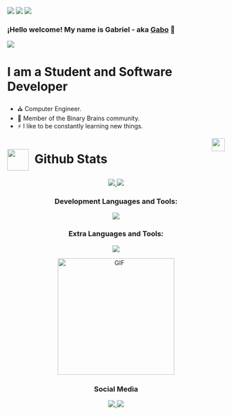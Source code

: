 <img src="https://user-images.githubusercontent.com/73097560/115834477-dbab4500-a447-11eb-908a-139a6edaec5c.gif">
<img src="https://media.discordapp.net/attachments/749027520187334667/1166545036356374578/DALLE_2023-10-24_19.11.26_-_Wide_banner_suitable_for_a_GitHub_README._The_background_features_a_gradient_of_blues_transitioning_from_a_dark_navy_blue_on_the_left_to_a_light_azur.png?ex=654ae0ba&is=65386bba&hm=8ed89ccc9f808b06c765f3b952fd87b2edc76b5a5b2d80abdcfb3e7bffa073ba&=&width=1025&height=303">
<img src="https://user-images.githubusercontent.com/73097560/115834477-dbab4500-a447-11eb-908a-139a6edaec5c.gif">

### ¡Hello welcome! My name is Gabriel - aka [Gabo][linkedin] 👋
<img src="https://user-images.githubusercontent.com/73097560/115834477-dbab4500-a447-11eb-908a-139a6edaec5c.gif">

# I am a Student and Software Developer


- :church: Computer Engineer.
- 🧠 Member of the Binary Brains community.
- ⚡ I like to be constantly learning new things.

<img align="right" src="https://media.giphy.com/media/ObNTw8Uzwy6KQ/giphy.gif" width="30px">


# <picture> <img align="center" src = "https://github.com/7oSkaaa/7oSkaaa/blob/main/Images/Statistics.gif?raw=true" width = 50px> </picture>&nbsp;Github Stats
<div align ="center">
  <a href="https://github.com/IngeGabo">
    <img src="https://github-readme-stats.vercel.app/api?username=IngeGabo&hide=stars&show_icons=true&theme=dracula&line_height=32">
  <img src="https://github-readme-stats.vercel.app/api/top-langs/?username=IngeGabo&count_private=true&theme=dracula">
  </a>
</div>
<div align="center">

<div align="center">
  <!--contenido 1-->
  <div align="center"> 
    <h3>Development Languages and Tools:</h3>
    <img  src="https://skillicons.dev/icons?i=github,java,maven,spring,hibernate,mysql" /> 
    <h3 >Extra Languages and Tools:</h3>
    <img  src="https://skillicons.dev/icons?i=js,html,css,c,arduino,py,vscode" /> 
  </div> 
    <!--contenido 2-->
 <div align="center">
   <p align="center">
    <img align="center" height="270px" alt="GIF" src="https://i.pinimg.com/originals/e4/26/70/e426702edf874b181aced1e2fa5c6cde.gif" />
  </p>
 </div>
</div>

### Social Media
<div aling ="left">
  <a href="https://www.linkedin.com/in/inggabrieljgg/"><img src="https://img.shields.io/badge/Linkedin-Connnect-blue?logo=linkedin&color=blue">
  </a>
    <a href="https://www.instagram.com/gabojgg1/"><img src="https://img.shields.io/badge/Instagram-Followme-AF34DA?logo=instagram&color=AF34DA">
  </a>
</div>


[linkedin]:https://www.linkedin.com/in/inggabrieljgg/
